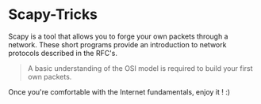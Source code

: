 # Scapy-Tricks

Scapy is a tool that allows you to forge your own packets through a network. 
These short programs provide an introduction to network protocols described in the RFC's.

> A basic understanding of the OSI model is required to build your first own packets. 

Once you're comfortable with the Internet fundamentals, enjoy it ! :) 

